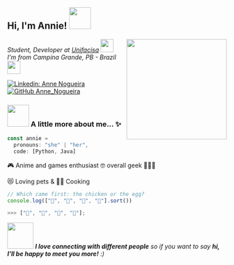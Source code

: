 <h2> Hi, I'm Annie! <img src="https://media.giphy.com/media/mGcNjsfWAjY5AEZNw6/giphy.gif" width="50"></h2>
<img align='right' src="https://media1.tenor.com/images/74128452cca455bc4543aec206a91cba/tenor.gif?itemid=12003112" width="230">
<p><em>Student, Developer at <a href="https://www.unifacisa.edu.br/home">Unifacisa</a> <img src="https://media.giphy.com/media/fYSnHlufseco8Fh93Z/giphy.gif" width="30"></br>I'm from Campina Grande, PB - Brazil <img src="https://media.giphy.com/media/WUlplcMpOCEmTGBtBW/giphy.gif" width="30"> 
</em></p>

[![Linkedin: Anne Nogueira](https://img.shields.io/badge/-Anne_Nogueira-blue?style=flat-square&logo=Linkedin&logoColor=white&link=www.linkedin.com/in/annie-bot)](https://www.linkedin.com/in/annie-bot/)
[![GitHub Anne_Nogueira](https://img.shields.io/github/followers/annie?label=follow&style=social)](https://github.com/annie-bot)


### <img src="https://media.giphy.com/media/VgCDAzcKvsR6OM0uWg/giphy.gif" width="50"> A little more about me... ✨  

```javascript
const annie = 
  pronouns: "she" | "her",
  code: [Python, Java]
  ```
🎮 Anime and games enthusiast 🤓 overall geek 👩🏻‍🎤

😻 Loving pets & 👩‍🍳 Cooking
```javascript
// Which came first: the chicken or the egg?
console.log(["🥚", "🐣", "🐥", "🐔"].sort())

>>> ["🐔", "🐣", "🐥", "🥚"];
```

<img src="https://media.giphy.com/media/LnQjpWaON8nhr21vNW/giphy.gif" width="60"> <em><b>I love connecting with different people</b> so if you want to say <b>hi, I'll be happy to meet you more!</b> :)</em>
